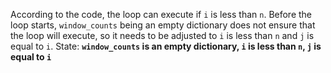 According to the code, the loop can execute if `i` is less than `n`. Before the loop starts, `window_counts` being an empty dictionary does not ensure that the loop will execute, so it needs to be adjusted to `i` is less than `n` and `j` is equal to `i`.
State: **`window_counts` is an empty dictionary, `i` is less than `n`, `j` is equal to `i`**